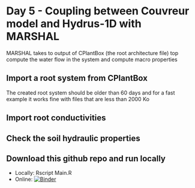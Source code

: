 # Day 5 - Coupling between Couvreur model and Hydrus-1D with MARSHAL

MARSHAL takes to output of CPlantBox (the root architecture file) top compute the water flow in the system and compute macro properties

## Import a root system from CPlantBox
The created root system should be older than 60 days and for a fast example it works fine with files that are less than 2000 Ko

## Import root conductivities

## Check the soil hydraulic properties

## Download this github repo and run locally

- Locally: Rscript Main.R
- Online: [![Binder](https://mybinder.org/badge_logo.svg)](https://mybinder.org/v2/gh/water-fluxes/day-3-plant-scale-marshal/HEAD)


